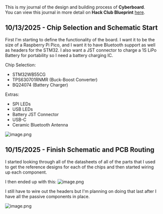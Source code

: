 <!--
  ===================    !!READ THIS NOTICE!!   ====================
  DO NOT edit this file manually. Your changes WILL BE OVERWRITTEN!
  This journal is auto generated and updated by Hack Club Blueprint.
  To edit this file, please edit your journal entries on Blueprint.
  ==================================================================
-->

This is my journal of the design and building process of **Cyberboard**.  
You can view this journal in more detail on **Hack Club Blueprint** [here](https://blueprint.hackclub.com/projects/491).


## 10/13/2025 - Chip Selection and Schematic Start  

First I'm starting to define the functionality of the board. I want it to be the size of a Raspberry Pi Pico, and I want it to have Bluetooth support as well as headers for the STM32. I also want a JST connector to charge a 1S LiPo Battery for portability so I need a battery charging IC.

Chip Selection:

- STM32WB55CG
- TPS630701RNMR (Buck-Boost Converter)
- BQ24074 (Battery Charger)

Extras:

- SPI LEDs
- USB LEDs
- Battery JST Connector
- USB-C
- Ceramic Bluetooth Antenna

![image.png](https://blueprint.hackclub.com/user-attachments/blobs/proxy/eyJfcmFpbHMiOnsiZGF0YSI6MjE0NiwicHVyIjoiYmxvYl9pZCJ9fQ==--56d85a1a33d10cf902e22c7f6eaffa15ef3ebc50/image.png)
  

## 10/15/2025 - Finish Schematic and PCB Routing  

I started looking through all of the datasheets of all of the parts that I used to get the reference designs for each of the chips and then started wiring up each component.

I then ended up with this:
![image.png](https://blueprint.hackclub.com/user-attachments/blobs/proxy/eyJfcmFpbHMiOnsiZGF0YSI6MjI5MCwicHVyIjoiYmxvYl9pZCJ9fQ==--7e9fd5016f1598f53da14cb4da7e65df2c8ae757/image.png)

I still have to wire out the headers but I'm planning on doing that last after I have all the passive components in place.

![image.png](https://blueprint.hackclub.com/user-attachments/blobs/proxy/eyJfcmFpbHMiOnsiZGF0YSI6MjI5MSwicHVyIjoiYmxvYl9pZCJ9fQ==--5c71dd018c46b06d1b4ad477c20f0dac9140fc65/image.png)
  

